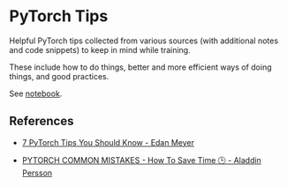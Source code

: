 # PyTorch Tips

Helpful PyTorch tips collected from various sources (with additional notes and code snippets) to keep in mind while training. 

These include how to do things, better and more efficient ways of doing things, and good practices.

See [notebook](/pytorch_tips.ipynb).


## References

- [7 PyTorch Tips You Should Know - Edan Meyer](https://www.youtube.com/watch?v=BoC8SGaT3GE&t=65s)

- [PYTORCH COMMON MISTAKES - How To Save Time 🕒 - Aladdin Persson](https://www.youtube.com/watch?v=O2wJ3tkc-TU)